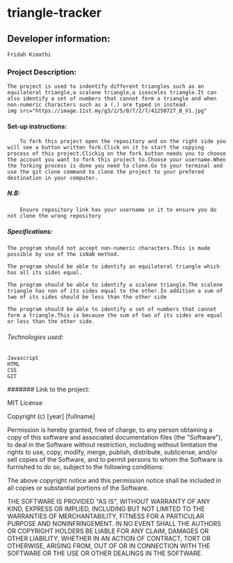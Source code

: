 # triangle-tracker
## Developer  information:
    Fridah Kimathi
### Project Description:
    The project is used to indentify different triangles such as an equilateral triangle,a scalene triangle,a isosceles triangle.It can also identify a set of numbers that cannot form a triangle and when non-numeric characters such as a (.) are typed in instead.
    img src="https://image.11st.my/g3/2/5/0/7/2/7/41250727_B_V1.jpg"
#### Set-up instructions:
        To fork this project open the repository and on the right side you will see a button written fork.Click on it to start the copying process of this project.Clickig on the fork button needs you to choose the account you want to fork this project to.Choose your username.When the forking process is done you need to clone.Go to your terminal and use the git clone command to clone the project to your prefered destination in your computer.
  ##### N.B:
        Ensure repository link has your username in it to ensure you do not clone the wrong repository

##### Specifications:
    The program should not accept non-numeric characters.This is made possible by use of the isNaN method.

    The program should be able to identify an equilateral triangle which has all its sides equal.

    The program should be able to identify a scalene triangle.The scalene triangle has non of its sides equal to the other.In addition a sum of two of its sides should be less than the other side

    The program should be able to identify a set of numbers that cannot  form a triangle.This is because the sum of two of its sides are equal or less than the other side.
###### Technologies used:
    Javascript
    HTML
    CSS
    GIT
####### Link to the project:

MIT License

Copyright (c) [year] [fullname]

Permission is hereby granted, free of charge, to any person obtaining a copy
of this software and associated documentation files (the "Software"), to deal
in the Software without restriction, including without limitation the rights
to use, copy, modify, merge, publish, distribute, sublicense, and/or sell
copies of the Software, and to permit persons to whom the Software is
furnished to do so, subject to the following conditions:

The above copyright notice and this permission notice shall be included in all
copies or substantial portions of the Software.

THE SOFTWARE IS PROVIDED "AS IS", WITHOUT WARRANTY OF ANY KIND, EXPRESS OR
IMPLIED, INCLUDING BUT NOT LIMITED TO THE WARRANTIES OF MERCHANTABILITY,
FITNESS FOR A PARTICULAR PURPOSE AND NONINFRINGEMENT. IN NO EVENT SHALL THE
AUTHORS OR COPYRIGHT HOLDERS BE LIABLE FOR ANY CLAIM, DAMAGES OR OTHER
LIABILITY, WHETHER IN AN ACTION OF CONTRACT, TORT OR OTHERWISE, ARISING FROM,
OUT OF OR IN CONNECTION WITH THE SOFTWARE OR THE USE OR OTHER DEALINGS IN THE
SOFTWARE.


